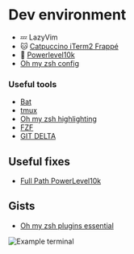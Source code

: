 # Dev environment

- 💤 LazyVim
- 🐱 [Catpuccino iTerm2 Frappé](https://github.com/catppuccin/iterm)
- 🚀 [Powerlevel10k]([https://spaceship-prompt.sh/](https://github.com/romkatv/powerlevel10k))
- [Oh my zsh config](https://gist.github.com/alexFiorenza/2146d5431f58858cc271a31891eec3fb)

### Useful tools

- [Bat](https://github.com/sharkdp/bat)
- [tmux](./tmux)
- [Oh my zsh highlighting](https://github.com/zsh-users/zsh-syntax-highlighting.git)
- [FZF](https://formulae.brew.sh/formula/fzf)
- [GIT DELTA](https://formulae.brew.sh/formula/git-delta)

## Useful fixes
- [Full Path PowerLevel10k](https://stackoverflow.com/questions/61176257/customizing-powerleve10k-prompt)

## Gists
- [Oh my zsh plugins essential](https://gist.github.com/n1snt/454b879b8f0b7995740ae04c5fb5b7df)


![Example terminal](https://github.com/alexFiorenza/config-env/assets/47326217/b8ae4a7b-751c-4a07-97cf-ed935f7bd7a9)
